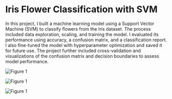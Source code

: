 # Iris Flower Classification with SVM

In this project, I built a machine learning model using a Support Vector Machine (SVM) to classify flowers from the Iris dataset. The process included data exploration, scaling, and training the model. I evaluated its performance using accuracy, a confusion matrix, and a classification report. I also fine-tuned the model with hyperparameter optimization and saved it for future use. The project further included cross-validation and visualizations of the confusion matrix and decision boundaries to assess model performance.

![Figure 1](Iris-Flower-Classification-with-SVM/output/Figure_1.png)

![Figure 1](Iris-Flower-Classification-with-SVM/output/Figure_2.png)

![Figure 1](Iris-Flower-Classification-with-SVM/output/Figure_3.png)
